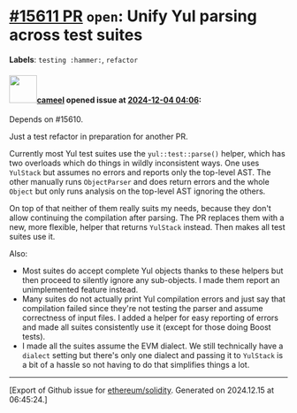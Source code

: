 # [\#15611 PR](https://github.com/ethereum/solidity/pull/15611) `open`: Unify Yul parsing across test suites                                          
**Labels**: `testing :hammer:`, `refactor`


#### <img src="https://avatars.githubusercontent.com/u/137030?v=4" width="50">[cameel](https://github.com/cameel) opened issue at [2024-12-04 04:06](https://github.com/ethereum/solidity/pull/15611):

Depends on #15610.

Just a test refactor in preparation for another PR.

Currently most Yul test suites use the `yul::test::parse()` helper, which has two overloads which do things in wildly inconsistent ways. One uses `YulStack` but assumes no errors and reports only the top-level AST. The other manually runs `ObjectParser` and does return errors and the whole `Object` but only runs analysis on the top-level AST ignoring the others.

On top of that neither of them really suits my needs, because they don't allow continuing the compilation after parsing. The PR replaces them with a new, more flexible, helper that returns `YulStack` instead. Then makes all test suites use it.

Also:
- Most suites do accept complete Yul objects thanks to these helpers but then proceed to silently ignore any sub-objects. I made them report an unimplemented feature instead.
- Many suites do not actually print Yul compilation errors and just say that compilation failed since they're not testing the parser and assume correctness of input files. I added a helper for easy reporting of errors and made all suites consistently use it (except for those doing Boost tests).
- I made all the suites assume the EVM dialect. We still technically have a `dialect` setting but there's only one dialect and passing it to `YulStack` is a bit of a hassle so not having to do that simplifies things a lot.




-------------------------------------------------------------------------------



[Export of Github issue for [ethereum/solidity](https://github.com/ethereum/solidity). Generated on 2024.12.15 at 06:45:24.]
